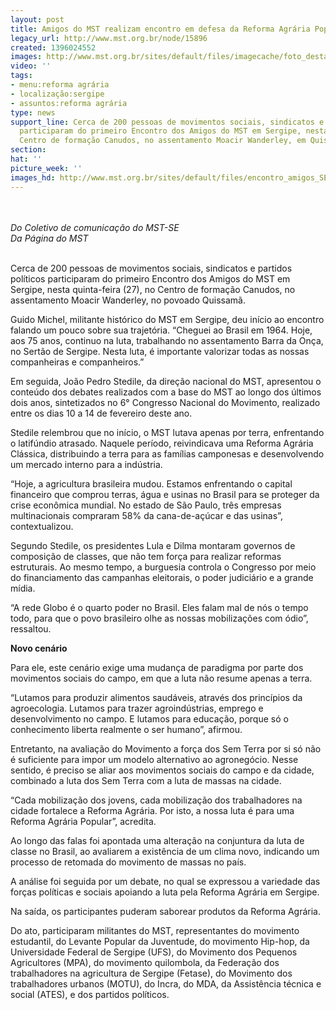 ```yaml
---
layout: post
title: Amigos do MST realizam encontro em defesa da Reforma Agrária Popular
legacy_url: http://www.mst.org.br/node/15896
created: 1396024552
images: http://www.mst.org.br/sites/default/files/imagecache/foto_destaque/encontro_amigos_SE.jpg
video: ''
tags:
- menu:reforma agrária
- localização:sergipe
- assuntos:reforma agrária
type: news
support_line: Cerca de 200 pessoas de movimentos sociais, sindicatos e partidos políticos
  participaram do primeiro Encontro dos Amigos do MST em Sergipe, nesta quinta, no
  Centro de formação Canudos, no assentamento Moacir Wanderley, em Quissamã.
section: 
hat: ''
picture_week: ''
images_hd: http://www.mst.org.br/sites/default/files/encontro_amigos_SE.jpg
---
```

<p><em><img style="margin: 10px;" src="http://www.mst.org.br/sites/default/files/encontro_amigos_SE_1.jpg" alt=""><br></em></p><p><em>Do Coletivo de comunicação do MST-SE<br>Da Página do MST<br><br></em></p><p>Cerca de 200 pessoas de movimentos sociais, sindicatos e partidos políticos participaram do primeiro Encontro dos Amigos do MST em Sergipe, nesta quinta-feira (27), no Centro de formação Canudos, no assentamento Moacir Wanderley, no povoado Quissamã.</p><p>Guido Michel, militante histórico do MST em Sergipe, deu início ao encontro falando um pouco sobre sua trajetória. “Cheguei ao Brasil em 1964. Hoje, aos 75 anos, continuo na luta, trabalhando no assentamento Barra da Onça, no Sertão de Sergipe. Nesta luta, é importante valorizar todas as nossas companheiras e companheiros.”</p><p>Em seguida, João Pedro Stedile, da direção nacional do MST, apresentou o conteúdo dos debates realizados com a base do MST ao longo dos últimos dois anos, sintetizados no 6° Congresso Nacional do Movimento, realizado entre os dias 10 a 14 de fevereiro deste ano.</p><p>Stedile relembrou que no início, o MST lutava apenas por terra, enfrentando o latifúndio atrasado. Naquele período, reivindicava uma Reforma Agrária Clássica, distribuindo a terra para as famílias camponesas e desenvolvendo um mercado interno para a indústria.&nbsp;</p><p>“Hoje, a agricultura brasileira mudou. Estamos enfrentando o capital financeiro que comprou terras, água e usinas no Brasil para se proteger da crise econômica mundial. No estado de São Paulo, três empresas multinacionais compraram 58% da cana-de-açúcar e das usinas”, contextualizou.</p><p>Segundo Stedile, os presidentes Lula e Dilma montaram governos de composição de classes, que não tem força para realizar reformas estruturais. Ao mesmo tempo, a burguesia controla o Congresso por meio do financiamento das campanhas eleitorais, o poder judiciário e a grande mídia.&nbsp;</p><p>“A rede Globo é o quarto poder no Brasil. Eles falam mal de nós o tempo todo, para que o povo brasileiro olhe as nossas mobilizações com ódio”, ressaltou.</p><p><strong>Novo cenário</strong></p><p>Para ele, este cenário exige uma mudança de paradigma por parte dos movimentos sociais do campo, em que a luta não resume apenas a terra.</p><p>“Lutamos para produzir alimentos saudáveis, através dos princípios da agroecologia. Lutamos para trazer agroindústrias, emprego e desenvolvimento no campo. E lutamos para educação, porque só o conhecimento liberta realmente o ser humano”, afirmou.</p><p>Entretanto, na avaliação do Movimento a força dos Sem Terra por si só não é suficiente para impor um modelo alternativo ao agronegócio. Nesse sentido, é preciso se aliar aos movimentos sociais do campo e da cidade, combinado a luta dos Sem Terra com a luta de massas na cidade.&nbsp;</p><p>“Cada mobilização dos jovens, cada mobilização dos trabalhadores na cidade fortalece a Reforma Agrária. Por isto, a nossa luta é para uma Reforma Agrária Popular”, acredita.</p><p>Ao longo das falas foi apontada uma alteração na conjuntura da luta de classe no Brasil, ao avaliarem a existência de um clima novo, indicando um processo de retomada do movimento de massas no país.</p><p>A análise foi seguida por um debate, no qual se expressou a variedade das forças políticas e sociais apoiando a luta pela Reforma Agrária em Sergipe.&nbsp;</p><p>Na saída, os participantes puderam saborear produtos da Reforma Agrária.</p><p>Do ato, participaram militantes do MST, representantes do movimento estudantil, do Levante Popular da Juventude, do movimento Hip-hop, da Universidade Federal de Sergipe (UFS), do Movimento dos Pequenos Agricultores (MPA), do movimento quilombola, da Federação dos trabalhadores na agricultura de Sergipe (Fetase), do Movimento dos trabalhadores urbanos (MOTU), do Incra, do MDA, da Assistência técnica e social (ATES), e dos partidos políticos.</p><p>&nbsp;</p><p>&nbsp;</p><div>&nbsp;</div>

